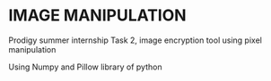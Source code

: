 # IMAGE MANIPULATION
Prodigy summer internship Task 2, image encryption tool using pixel manipulation

Using Numpy and Pillow library of python
